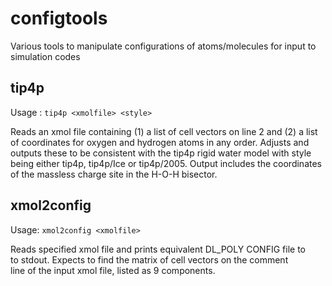 # configtools
Various tools to manipulate configurations of atoms/molecules for input to simulation codes

tip4p
-----

Usage : `tip4p <xmolfile> <style>`

Reads an xmol file containing (1) a list of cell vectors on line 2 and (2) a list of coordinates
for oxygen and hydrogen atoms in any order. Adjusts and outputs these to be consistent with the tip4p
rigid water model with style being either tip4p, tip4p/Ice or tip4p/2005. Output includes the coordinates
of the massless charge site in the H-O-H bisector.

xmol2config
-----------

Usage: `xmol2config <xmolfile>`

Reads specified xmol file and prints equivalent DL_POLY CONFIG file to   
to stdout. Expects to find the matrix of cell vectors on the comment     
line of the input xmol file, listed as 9 components.                     

